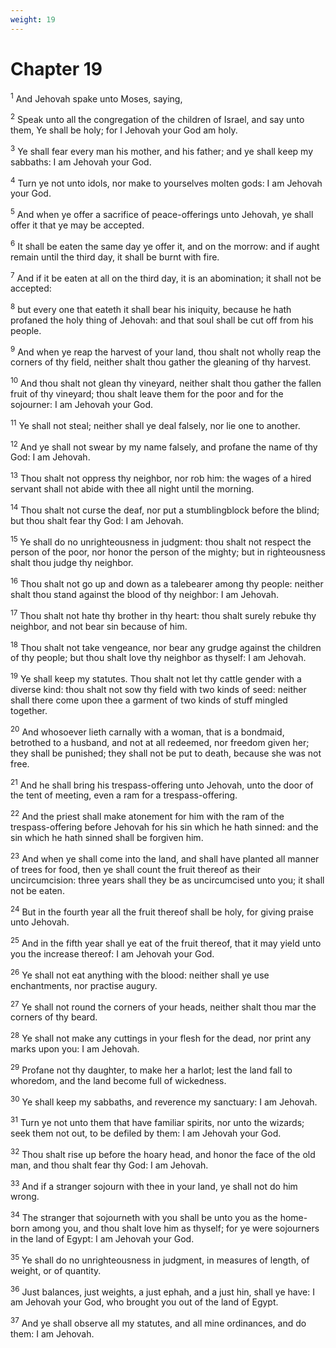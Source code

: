 ```yaml
---
weight: 19
---
```


# Chapter 19

<sup>1</sup> And Jehovah spake unto Moses, saying, 

<sup>2</sup> Speak unto all the congregation of the children of Israel, and say unto them, Ye shall be holy; for I Jehovah your God am holy. 

<sup>3</sup> Ye shall fear every man his mother, and his father; and ye shall keep my sabbaths: I am Jehovah your God. 

<sup>4</sup> Turn ye not unto idols, nor make to yourselves molten gods: I am Jehovah your God. 

<sup>5</sup> And when ye offer a sacrifice of peace-offerings unto Jehovah, ye shall offer it that ye may be accepted. 

<sup>6</sup> It shall be eaten the same day ye offer it, and on the morrow: and if aught remain until the third day, it shall be burnt with fire. 

<sup>7</sup> And if it be eaten at all on the third day, it is an abomination; it shall not be accepted: 

<sup>8</sup> but every one that eateth it shall bear his iniquity, because he hath profaned the holy thing of Jehovah: and that soul shall be cut off from his people. 

<sup>9</sup> And when ye reap the harvest of your land, thou shalt not wholly reap the corners of thy field, neither shalt thou gather the gleaning of thy harvest. 

<sup>10</sup> And thou shalt not glean thy vineyard, neither shalt thou gather the fallen fruit of thy vineyard; thou shalt leave them for the poor and for the sojourner: I am Jehovah your God. 

<sup>11</sup> Ye shall not steal; neither shall ye deal falsely, nor lie one to another. 

<sup>12</sup> And ye shall not swear by my name falsely, and profane the name of thy God: I am Jehovah. 

<sup>13</sup> Thou shalt not oppress thy neighbor, nor rob him: the wages of a hired servant shall not abide with thee all night until the morning. 

<sup>14</sup> Thou shalt not curse the deaf, nor put a stumblingblock before the blind; but thou shalt fear thy God: I am Jehovah. 

<sup>15</sup> Ye shall do no unrighteousness in judgment: thou shalt not respect the person of the poor, nor honor the person of the mighty; but in righteousness shalt thou judge thy neighbor. 

<sup>16</sup> Thou shalt not go up and down as a talebearer among thy people: neither shalt thou stand against the blood of thy neighbor: I am Jehovah. 

<sup>17</sup> Thou shalt not hate thy brother in thy heart: thou shalt surely rebuke thy neighbor, and not bear sin because of him. 

<sup>18</sup> Thou shalt not take vengeance, nor bear any grudge against the children of thy people; but thou shalt love thy neighbor as thyself: I am Jehovah. 

<sup>19</sup> Ye shall keep my statutes. Thou shalt not let thy cattle gender with a diverse kind: thou shalt not sow thy field with two kinds of seed: neither shall there come upon thee a garment of two kinds of stuff mingled together. 

<sup>20</sup> And whosoever lieth carnally with a woman, that is a bondmaid, betrothed to a husband, and not at all redeemed, nor freedom given her; they shall be punished; they shall not be put to death, because she was not free. 

<sup>21</sup> And he shall bring his trespass-offering unto Jehovah, unto the door of the tent of meeting, even a ram for a trespass-offering. 

<sup>22</sup> And the priest shall make atonement for him with the ram of the trespass-offering before Jehovah for his sin which he hath sinned: and the sin which he hath sinned shall be forgiven him. 

<sup>23</sup> And when ye shall come into the land, and shall have planted all manner of trees for food, then ye shall count the fruit thereof as their uncircumcision: three years shall they be as uncircumcised unto you; it shall not be eaten. 

<sup>24</sup> But in the fourth year all the fruit thereof shall be holy, for giving praise unto Jehovah. 

<sup>25</sup> And in the fifth year shall ye eat of the fruit thereof, that it may yield unto you the increase thereof: I am Jehovah your God. 

<sup>26</sup> Ye shall not eat anything with the blood: neither shall ye use enchantments, nor practise augury. 

<sup>27</sup> Ye shall not round the corners of your heads, neither shalt thou mar the corners of thy beard. 

<sup>28</sup> Ye shall not make any cuttings in your flesh for the dead, nor print any marks upon you: I am Jehovah. 

<sup>29</sup> Profane not thy daughter, to make her a harlot; lest the land fall to whoredom, and the land become full of wickedness. 

<sup>30</sup> Ye shall keep my sabbaths, and reverence my sanctuary: I am Jehovah. 

<sup>31</sup> Turn ye not unto them that have familiar spirits, nor unto the wizards; seek them not out, to be defiled by them: I am Jehovah your God. 

<sup>32</sup> Thou shalt rise up before the hoary head, and honor the face of the old man, and thou shalt fear thy God: I am Jehovah. 

<sup>33</sup> And if a stranger sojourn with thee in your land, ye shall not do him wrong. 

<sup>34</sup> The stranger that sojourneth with you shall be unto you as the home-born among you, and thou shalt love him as thyself; for ye were sojourners in the land of Egypt: I am Jehovah your God. 

<sup>35</sup> Ye shall do no unrighteousness in judgment, in measures of length, of weight, or of quantity. 

<sup>36</sup> Just balances, just weights, a just ephah, and a just hin, shall ye have: I am Jehovah your God, who brought you out of the land of Egypt. 

<sup>37</sup> And ye shall observe all my statutes, and all mine ordinances, and do them: I am Jehovah. 


